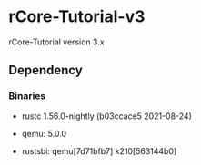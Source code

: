 # rCore-Tutorial-v3
rCore-Tutorial version 3.x

## Dependency

### Binaries

* rustc 1.56.0-nightly (b03ccace5 2021-08-24)

* qemu: 5.0.0

* rustsbi: qemu[7d71bfb7] k210[563144b0]
